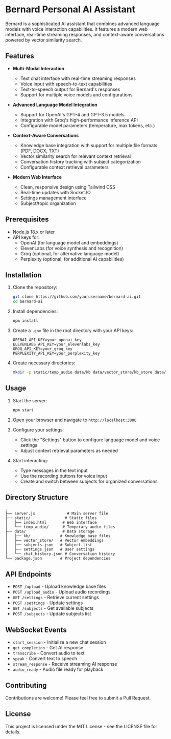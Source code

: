 # Bernard Personal AI Assistant

Bernard is a sophisticated AI assistant that combines advanced language models with voice interaction capabilities. It features a modern web interface, real-time streaming responses, and context-aware conversations powered by vector similarity search.

## Features

- **Multi-Modal Interaction**
  - Text chat interface with real-time streaming responses
  - Voice input with speech-to-text capabilities
  - Text-to-speech output for Bernard's responses
  - Support for multiple voice models and configurations

- **Advanced Language Model Integration**
  - Support for OpenAI's GPT-4 and GPT-3.5 models
  - Integration with Groq's high-performance inference API
  - Configurable model parameters (temperature, max tokens, etc.)

- **Context-Aware Conversations**
  - Knowledge base integration with support for multiple file formats (PDF, DOCX, TXT)
  - Vector similarity search for relevant context retrieval
  - Conversation history tracking with subject categorization
  - Configurable context retrieval parameters

- **Modern Web Interface**
  - Clean, responsive design using Tailwind CSS
  - Real-time updates with Socket.IO
  - Settings management interface
  - Subject/topic organization

## Prerequisites

- Node.js 18.x or later
- API keys for:
  - OpenAI (for language model and embeddings)
  - ElevenLabs (for voice synthesis and recognition)
  - Groq (optional, for alternative language model)
  - Perplexity (optional, for additional AI capabilities)

## Installation

1. Clone the repository:
   ```bash
   git clone https://github.com/yourusername/bernard-ai.git
   cd bernard-ai
   ```

2. Install dependencies:
   ```bash
   npm install
   ```

3. Create a `.env` file in the root directory with your API keys:
   ```
   OPENAI_API_KEY=your_openai_key
   ELEVENLABS_API_KEY=your_elevenlabs_key
   GROQ_API_KEY=your_groq_key
   PERPLEXITY_API_KEY=your_perplexity_key
   ```

4. Create necessary directories:
   ```bash
   mkdir -p static/temp_audio data/kb data/vector_store/kb_store data/vector_store/chat_store
   ```

## Usage

1. Start the server:
   ```bash
   npm start
   ```

2. Open your browser and navigate to `http://localhost:3000`

3. Configure your settings:
   - Click the "Settings" button to configure language model and voice settings
   - Adjust context retrieval parameters as needed

4. Start interacting:
   - Type messages in the text input
   - Use the recording buttons for voice input
   - Create and switch between subjects for organized conversations

## Directory Structure

```
.
├── server.js              # Main server file
├── static/               # Static files
│   ├── index.html       # Web interface
│   └── temp_audio/      # Temporary audio files
├── data/                # Data storage
│   ├── kb/             # Knowledge base files
│   ├── vector_store/   # Vector embeddings
│   ├── subjects.json   # Subject list
│   ├── settings.json   # User settings
│   └── chat_history.json # Conversation history
└── package.json        # Project dependencies
```

## API Endpoints

- `POST /upload` - Upload knowledge base files
- `POST /upload_audio` - Upload audio recordings
- `GET /settings` - Retrieve current settings
- `POST /settings` - Update settings
- `GET /subjects` - Get available subjects
- `POST /subjects` - Update subjects list

## WebSocket Events

- `start_session` - Initialize a new chat session
- `get_completion` - Get AI response
- `transcribe` - Convert audio to text
- `speak` - Convert text to speech
- `stream_response` - Receive streaming AI response
- `audio_ready` - Audio file ready for playback

## Contributing

Contributions are welcome! Please feel free to submit a Pull Request.

## License

This project is licensed under the MIT License - see the LICENSE file for details. 